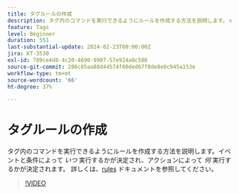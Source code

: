 ```yaml
---
title: タグルールの作成
description: タグ内のコマンドを実行できるようにルールを作成する方法を説明します。イベントと条件によって作業を行うタイミングが決まり、アクションによって作業が決まります。
feature: Tags
level: Beginner
duration: 551
last-substantial-update: 2024-02-23T00:00:00Z
jira: KT-3530
exl-id: 789ce4d8-4c20-4690-9907-57e924a0c586
source-git-commit: 286c85aa88d44574f00ded67f0de8e0c945a153e
workflow-type: tm+mt
source-wordcount: '66'
ht-degree: 37%

---
```


# タグルールの作成

タグ内のコマンドを実行できるようにルールを作成する方法を説明します。イベントと条件によって *いつ* 実行するかが決定され、アクションによって *何* 実行するかが決定されます。 詳しくは、[rules](https://experienceleague.adobe.com/docs/experience-platform/tags/ui/rules.html?lang=ja) ドキュメントを参照してください。

>[!VIDEO](https://video.tv.adobe.com/v/3430496/?learn=on&enablevpops&captions=jpn)
